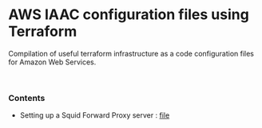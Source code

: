 # AWS IAAC configuration files using Terraform
Compilation of useful terraform infrastructure as a code configuration files for Amazon Web Services.

<br>

### Contents
- Setting up a Squid Forward Proxy server : [file](https://raw.githubusercontent.com/CottonPajamas/aws-terraform-iaac-compilation/master/squid_proxy_server.tf)
